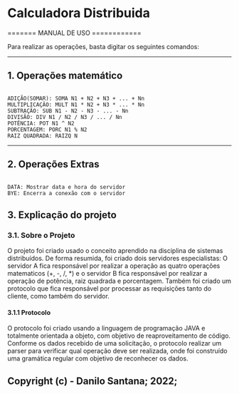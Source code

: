 # Calculadora Distribuida
======= MANUAL DE USO ============

Para realizar as operações, basta digitar os seguintes comandos:

------------------------
## 1. Operações matemático
~~~~~~~~~~~~~~~~~~~~~~~

ADIÇÃO(SOMAR): SOMA N1 + N2 + N3 + ... + Nn
MULTIPLICAÇÂO: MULT N1 * N2 + N3 * ... * Nn
SUBTRAÇÃO: SUB N1 - N2 - N3 - ... - Nn
DIVISÃO: DIV N1 / N2 / N3 / ... / Nn
POTÊNCIA: POT N1 ^ N2
PORCENTAGEM: PORC N1 % N2
RAIZ QUADRADA: RAIZQ N
~~~~~~~~~~~~~~~~~~~~~~~

------------------------
## 2. Operações Extras
~~~~~~~~~~~~~~~~~~~~~~~~

DATA: Mostrar data e hora do servidor
BYE: Encerra a conexão com o servidor
~~~~~~~~~~~~~~~~~~~~~~~~

## 3. Explicação do projeto

### 3.1. Sobre o Projeto
O projeto foi criado usado o conceito aprendido na disciplina de sistemas distribuídos. De forma resumida, foi criado
dois servidores especialistas: O servidor A fica responsável por realizar a operação as quatro operações matematicos (+, -, /, *) e o 
servidor B fica responsável por realizar a operação de potência, raiz quadrada e porcentagem. Também foi criado um protocolo
que fica responsável por processar as requisições tanto do cliente, como também do servidor.

#### 3.1.1 Protocolo
O protocolo foi criado usando a linguagem de programação JAVA e totalmente orientada a objeto, com objetivo de 
reaproveitamento de código. Conforme os dados recebido de uma solicitação, o protocolo realizar um parser para 
verificar qual operação deve ser realizada, onde foi construído uma gramática regular com objetivo de reconhecer os dados.

Copyright (c) - Danilo Santana; 2022;
--------------------------------
